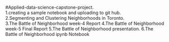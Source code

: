 #Applied-data-science-capstone-project.                       
1.creating a sample notebook and uploading to git hub.                                               
2.Segmenting and Clustering Neighborhoods in Toronto.                                         
3.The Battle of Neighborhood week-4 Report
4.The Battle of Neighborhood week-5 Final Report
5.The Battle of Neighborhood presentation.
6.The Battle of Neighborhood ipynb Notebook
